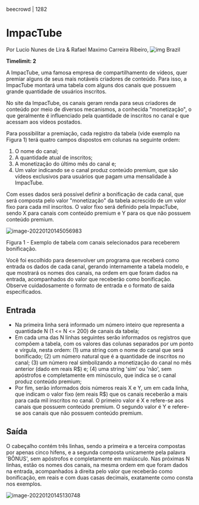 beecrowd | 1282

# ImpacTube

Por Lucio Nunes de Lira & Rafael Maximo Carreira Ribeiro, ![img](https://resources.urionlinejudge.com.br/gallery/images/flags/br.gif) Brazil

**Timelimit: 2**

A ImpacTube, uma famosa empresa de compartilhamento de vídeos, quer premiar alguns de seus mais notáveis criadores de conteúdo. Para isso, a ImpacTube montará uma tabela com alguns dos canais que possuem grande quantidade de usuários inscritos.

No site da ImpacTube, os canais geram renda para seus criadores de conteúdo por meio de diversos mecanismos, a conhecida "monetização", o que geralmente é influenciado pela quantidade de inscritos no canal e que acessam aos vídeos postados.

Para possibilitar a premiação, cada registro da tabela (vide exemplo na Figura 1) terá quatro campos dispostos em colunas na seguinte ordem:

1. O nome do canal;
2. A quantidade atual de inscritos;
3. A monetização do último mês do canal e;
4. Um valor indicando se o canal produz conteúdo premium, que são vídeos exclusivos para usuários que pagam uma mensalidade à ImpacTube.

Com esses dados será possível definir a bonificação de cada canal, que será composta pelo valor "monetização" da tabela acrescido de um valor fixo para cada mil inscritos. O valor fixo será definido pela ImpacTube, sendo X para canais com conteúdo premium e Y para os que não possuem conteúdo premium.

![image-20220120145056983](C:\Users\jskol\AppData\Roaming\Typora\typora-user-images\image-20220120145056983.png)

Figura 1 - Exemplo de tabela com canais selecionados para receberem bonificação.

Você foi escolhido para desenvolver um programa que receberá como entrada os dados de cada canal, gerando internamente a tabela modelo, e que mostrará os nomes dos canais, na ordem em que foram dados na entrada, acompanhados do valor que receberão como bonificação. Observe cuidadosamente o formato de entrada e o formato de saída especificados.

## Entrada

- Na primeira linha será informado um número inteiro que representa a quantidade N (1 <= N <= 200) de canais da tabela;
- Em cada uma das N linhas seguintes serão informados os registros que compõem a tabela, com os valores das colunas separados por um ponto e vírgula, nesta ordem: (1) uma string com o nome do canal que será bonificado; (2) um número natural que é a quantidade de inscritos no canal; (3) um número real simbolizando a monetização do canal no mês anterior (dado em reais R$) e; (4) uma string 'sim' ou 'não', sem apóstrofos e completamente em minúsculo, que indica se o canal produz conteúdo premium;
- Por fim, serão informados dois números reais X e Y, um em cada linha, que indicam o valor fixo (em reais R$) que os canais receberão a mais para cada mil inscritos no canal. O primeiro valor é X e refere-se aos canais que possuem conteúdo premium. O segundo valor é Y e refere-se aos canais que não possuem conteúdo premium.

## Saída

O cabeçalho contém três linhas, sendo a primeira e a terceira compostas por apenas cinco hifens, e a segunda composta unicamente pela palavra 'BÔNUS', sem apóstrofos e completamente em maiúsculo. Nas próximas N linhas, estão os nomes dos canais, na mesma ordem em que foram dados na entrada, acompanhados à direita pelo valor que receberão como bonificação, em reais e com duas casas decimais, exatamente como consta nos exemplos.

![image-20220120145130748](C:\Users\jskol\AppData\Roaming\Typora\typora-user-images\image-20220120145130748.png)